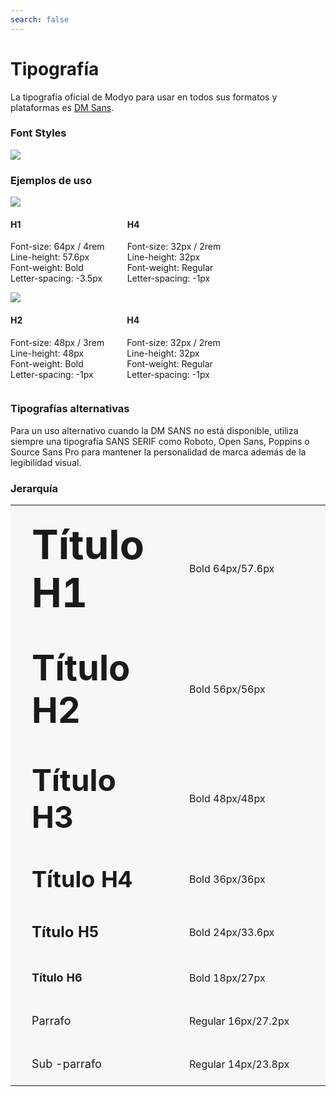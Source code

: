 ```yaml
---
search: false
---
```


# Tipografía

La tipografía oficial de Modyo para usar en todos sus formatos y plataformas es [DM Sans](https://fonts.google.com/specimen/DM+Sans).

### Font Styles

<img src="https://cloud.modyocdn.com/uploads/50fb48a3-87d4-4280-8c79-3ab08c0e4f14/original/DM_sans.png" style="margin-left: 0;" />

### Ejemplos de uso

<img src="https://cloud.modyocdn.com/uploads/a38e002a-cbd6-4ac5-8452-9ab371f8dec2/original/contenido.png" style="margin-left: 0;" />
<div style="display:flex">
<div style="margin-right: 36px;">
<h4>H1</h4>
<p>
Font-size: 64px / 4rem<br>
Line-height: 57.6px<br>
Font-weight: Bold<br>
Letter-spacing: -3.5px
</p>
</div>
<div style="margin-right: 36px;">
<h4>H4</h4>
<p>
Font-size: 32px / 2rem<br>
Line-height: 32px<br>
Font-weight: Regular<br>
Letter-spacing: -1px
</p>
</div>
</div>

<img src="https://cloud.modyocdn.com/uploads/19dcd1fc-cc54-4383-8fd8-0c7cde600a77/original/contenido-1.png" style="margin-left: 0;" />
<div style="display:flex">
<div style="margin-right: 36px;">
<h4>H2</h4>
<p>
Font-size: 48px / 3rem<br>
Line-height: 48px<br>
Font-weight: Bold<br>
Letter-spacing: -1px
</p>
</div>
<div style="margin-right: 36px;">
<h4>H4</h4>
<p>
Font-size: 32px / 2rem<br>
Line-height: 32px<br>
Font-weight: Regular<br>
Letter-spacing: -1px
</p>
</div>
</div>

### Tipografías alternativas

Para un uso alternativo cuando la DM SANS no está disponible, utiliza siempre una tipografía SANS SERIF como Roboto, Open Sans, Poppins o Source Sans Pro para mantener la personalidad de marca además de la legibilidad visual.

### Jerarquía

<table class="no-border">
 <tr style="background: #F6F7F7;">
  <td style="width: 50%;padding: 24px 34px;">
   <span style="font-weight: bold;font-size: 64px;">Título H1</span>
  </td>
  <td style="width: 50%;padding: 24px 34px;">
   Bold 64px/57.6px
  </td>
 </tr>
 <tr style="background: #F6F7F7;">
  <td style="width: 50%;padding: 24px 34px;">
   <span style="font-weight: bold;font-size: 56px;">Título H2</span>
  </td>
  <td style="width: 50%;padding: 24px 34px;">
   Bold 56px/56px
  </td>
 </tr>
 <tr style="background: #F6F7F7;">
  <td style="width: 50%;padding: 24px 34px;">
   <span style="font-weight: bold;font-size: 48px;">Título H3</span>
  </td>
  <td style="width: 50%;padding: 24px 34px;">
   Bold 48px/48px
  </td>
 </tr>
 <tr style="background: #F6F7F7;">
  <td style="width: 50%;padding: 24px 34px;">
   <span style="font-weight: bold;font-size: 36px;">Título H4</span>
  </td>
  <td style="width: 50%;padding: 24px 34px;">
   Bold 36px/36px
  </td>
 </tr>
 <tr style="background: #F6F7F7;">
  <td style="width: 50%;padding: 24px 34px;">
   <span style="font-weight: bold;font-size: 24px;">Título H5</span>
  </td>
  <td style="width: 50%;padding: 24px 34px;">
   Bold 24px/33.6px
  </td>
 </tr>
 <tr style="background: #F6F7F7;">
  <td style="width: 50%;padding: 24px 34px;">
   <span style="font-weight: bold;font-size: 18px;">Título H6</span>
  </td>
  <td style="width: 50%;padding: 24px 34px;">
   Bold 18px/27px
  </td>
 </tr>
 <tr style="background: #F6F7F7;">
  <td style="width: 50%;padding: 24px 34px;">
   <span style="font-weight: regular;font-size: 18px;">Parrafo</span>
  </td>
  <td style="width: 50%;padding: 24px 34px;">
   Regular 16px/27.2px
  </td>
 </tr>
 <tr style="background: #F6F7F7;">
  <td style="width: 50%;padding: 24px 34px;">
   <span style="font-weight: regular;font-size: 18px;">Sub -parrafo</span>
  </td>
  <td style="width: 50%;padding: 24px 34px;">
   Regular 14px/23.8px
  </td>
 </tr>
</table>
